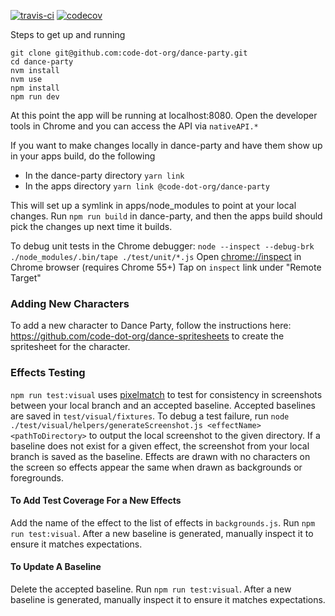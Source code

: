 [![travis-ci](https://travis-ci.org/code-dot-org/dance-party.svg?branch=main)](https://travis-ci.org/code-dot-org/dance-party/builds)
[![codecov](https://codecov.io/gh/code-dot-org/dance-party/branch/main/graph/badge.svg)](https://codecov.io/gh/code-dot-org/dance-party)

Steps to get up and running
```
git clone git@github.com:code-dot-org/dance-party.git
cd dance-party
nvm install
nvm use
npm install
npm run dev
```

At this point the app will be running at localhost:8080. Open the developer tools in Chrome and you can access the API via `nativeAPI.*`

If you want to make changes locally in dance-party and have them show up in your apps build, do the following
- In the dance-party directory `yarn link`
- In the apps directory `yarn link @code-dot-org/dance-party`

This will set up a symlink in apps/node_modules to point at your local changes. Run `npm run build` in dance-party, and then the apps build should pick the changes up next time it builds.

To debug unit tests in the Chrome debugger:
`node --inspect --debug-brk ./node_modules/.bin/tape ./test/unit/*.js`
Open [chrome://inspect](chrome://inspect) in Chrome browser (requires Chrome 55+)
Tap on `inspect` link under "Remote Target"

### Adding New Characters
To add a new character to Dance Party, follow the instructions here: https://github.com/code-dot-org/dance-spritesheets to create the spritesheet for the character.

### Effects Testing
`npm run test:visual` uses [pixelmatch](https://github.com/mapbox/pixelmatch#readme) to test for consistency in screenshots between your local branch and an accepted 
baseline. Accepted baselines are saved in `test/visual/fixtures`.
To debug a test failure, run `node ./test/visual/helpers/generateScreenshot.js <effectName> <pathToDirectory>`
to output the local screenshot to the given directory. If a baseline does not exist for a given effect, the screenshot 
from your local branch is saved as the baseline. Effects are drawn with no characters on the screen so effects appear 
the same when drawn as backgrounds or foregrounds.

#### To Add Test Coverage For a New Effects
Add the name of the effect to the list of effects in `backgrounds.js`. Run `npm run test:visual`. 
After a new baseline is generated, manually inspect it to ensure it matches expectations.

#### To Update A Baseline
Delete the accepted baseline. Run `npm run test:visual`. After a new baseline is generated, manually inspect 
it to ensure it matches expectations.
